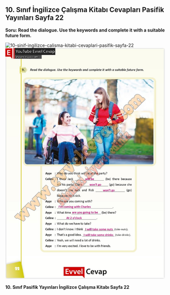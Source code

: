 ## 10. Sınıf İngilizce Çalışma Kitabı Cevapları Pasifik Yayınları Sayfa 22

**Soru: Read the dialogue. Use the keywords and complete it with a suitable future form.**

![10-sinif-ingilizce-calisma-kitabi-cevaplari-pasifik-sayfa-22]()![10-sinif-ingilizce-calisma-kitabi-cevaplari-pasifik-sayfa-22](./image1.webp)

**10. Sınıf Pasifik Yayınları İngilizce Çalışma Kitabı Sayfa 22**